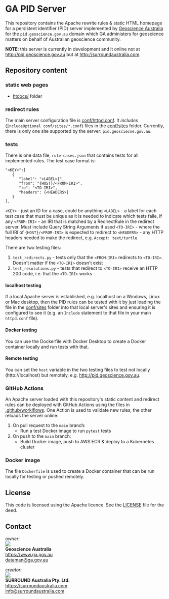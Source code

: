 # GA PID Server
This repository contains the Apache rewrite rules & static HTML homepage for a persistent identifier (PID) server implemented by [Geoscience Australia](https://www.ga.gov.au) for the `pid.geoscience.gov.au` domain which GA administers for geoscience matters on behalf of Australian geoscience community.

**NOTE**: this server is currently in development and it online not at <http://pid.geoscience.gov.au> but at <http://surroundaustralia.com>.

## Repository content

### static web pages

* [htdocs/](htdocs) folder

### redirect rules

The main server configuration file is [conf/httpd.conf](conf/httpd.conf). It _includes_ (`IncludeOptional conf/sites/*.conf`) files in the [conf/sites](conf/sites) folder. Currently, there is only one site supported by the server: `pid.geosciecne.gov.au`.

### tests

There is one data file, `rule-cases.json` that contains tests for all implemented rules. The test case format is:

```
"<KEY>":[
   {
      "label": "<LABEL>}",
      "from": "{HOST}/<FROM-IRI>",
      "to": "<TO-IRI>",
      "headers": {<HEADERS>}
   }
],
```

`<KEY>` - just an ID for a case, could be anything
`<LABEL>` - a label for each test case that must be unique as it is needed to indicate which tests faile, if any
`<FROM-IRI>` - an IRI that is matched by a RedirectRule in the redirect server. Must include Query String Arguments if used
`<TO-IRI>` - where the full IRI of `{HOST}/<FROM-IRI>` is expected to redirect to
`<HEADERS>` - any HTTP headers needed to make the redirect, e.g. `Accept: text/turtle`

There are two testing files:

1. `test_redirects.py` - tests only that the `<FROM-IRI>` redirects to `<TO-IRI>`. Doesn't matter if the `<TO-IRI>` doesn't exist
2. `test_resolutions.py` - tests that redirect to `<TO-IRI>` receive an HTTP 200 code, i.e. that the `<TO-IRI>` works

#### localhost testing
If a local Apache server is established, e.g. localhost on a Windows, Linux or Mac desktop, then the PID rules can be tested with it by just loading the file in the [conf/sites](conf/sites) folder into that local server's sites and ensuring it is configured to see it (e.g. an `Include` statement to that file in your main `httpd.conf` file).

#### Docker testing
You can use the Dockerfile with Docker Desktop to create a Docker container locally and run tests with that.

#### Remote testing
You can set the `host` variable in the two testing files to test not locally (http://localhost) but remotely, e.g. http://pid.geoscience.gov.au.

### GitHub Actions
An Apache server loaded with this repository's static content and redirect rules can be deployed with GitHub Actions using the files in [.github/worklflows](.github/worklflows). One Action is used to validate new rules, the other reloads the server online:

1. On pull request to the `main` branch:
    - Run a test Docker image to run `pytest` tests
2. On push to the `main` branch:
    - Build Docker image, push to AWS ECR & deploy to a Kubernetes cluster

### Docker image
The file `Dockerfile` is used to create a Docker container that can be run locally for testing or pushed remotely.

## License
This code is licensed using the Apache licence. See the [LICENSE](LICENSE) file for the deed.

## Contact

*owner:*  
![](https://www.ga.gov.au/__data/assets/image/0013/16510/ga-logo.jpg)  
**Geoscience Australia**  
<https://www.ga.gov.au>  
<dataman@ga.gov.au>  

*creator:*  
![](https://vocexcel.surroundaustralia.com/static/media/logo-dark.41edee3d.svg)  
**SURROUND Australia Pty. Ltd.**  
<https://surroundaustralia.com>  
<info@surroundaustralia.com>  